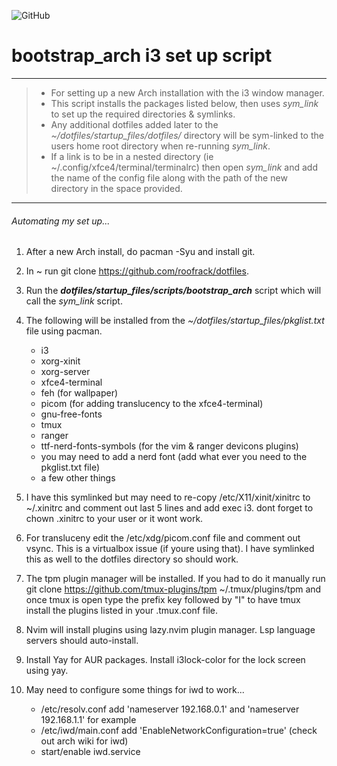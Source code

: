 ![GitHub](https://img.shields.io/github/license/roofrack/dotfiles)

# bootstrap_arch i3 set up script

---

> - For setting up a new Arch installation with the i3 window manager.
> - This script installs the packages listed below, then uses _sym_link_ to set up the required directories & symlinks.
> - Any additional dotfiles added later to the _~/dotfiles/startup_files/dotfiles/_ directory will be sym-linked to the users home root directory when re-running _sym_link_.
> - If a link is to be in a nested directory (ie ~/.config/xfce4/terminal/terminalrc) then open _sym_link_ and add the name of the config file along with the path of the new directory in the space provided.

---

###### _Automating my set up_...

1.  After a new Arch install, do pacman -Syu and install git.

2.  In ~ run git clone https://github.com/roofrack/dotfiles.

3.  Run the **_dotfiles/startup_files/scripts/bootstrap_arch_** script which will call the _sym_link_ script.

4.  The following will be installed from the _~/dotfiles/startup_files/pkglist.txt_ file using pacman.

    - i3
    - xorg-xinit
    - xorg-server
    - xfce4-terminal
    - feh (for wallpaper)
    - picom (for adding translucency to the xfce4-terminal)
    - gnu-free-fonts
    - tmux
    - ranger
    - ttf-nerd-fonts-symbols (for the vim & ranger devicons plugins)
    - you may need to add a nerd font (add what ever you need to the pkglist.txt file)
    - a few other things

5.  I have this symlinked but may need to re-copy /etc/X11/xinit/xinitrc to
    ~/.xinitrc and comment out last 5 lines and add exec i3. dont forget to
    chown .xinitrc to your user or it wont work.

6.  For transluceny edit the /etc/xdg/picom.conf file and comment out vsync. This is a
    virtualbox issue (if youre using that). I have symlinked this as well to the dotfiles directory so should work.

7.  The tpm plugin manager will be installed. If you had to do it manually run
    git clone https://github.com/tmux-plugins/tpm ~/.tmux/plugins/tpm and once tmux is open type the prefix key
    followed by "I" to have tmux install the plugins listed in your .tmux.conf file.

8.  Nvim will install plugins using lazy.nvim plugin manager. Lsp language servers should auto-install.

9.  Install Yay for AUR packages. Install i3lock-color for the lock screen using yay.

10. May need to configure some things for iwd to work...

    - /etc/resolv.conf add 'nameserver 192.168.0.1' and 'nameserver 192.168.1.1' for example
    - /etc/iwd/main.conf add 'EnableNetworkConfiguration=true' (check out arch wiki for iwd)
    - start/enable iwd.service
